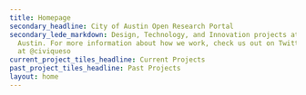```yaml
---
title: Homepage
secondary_headline: City of Austin Open Research Portal
secondary_lede_markdown: Design, Technology, and Innovation projects at the City of
  Austin. For more information about how we work, check us out on Twitter and Medium
  at @civiqueso
current_project_tiles_headline: Current Projects
past_project_tiles_headline: Past Projects
layout: home
---
```


